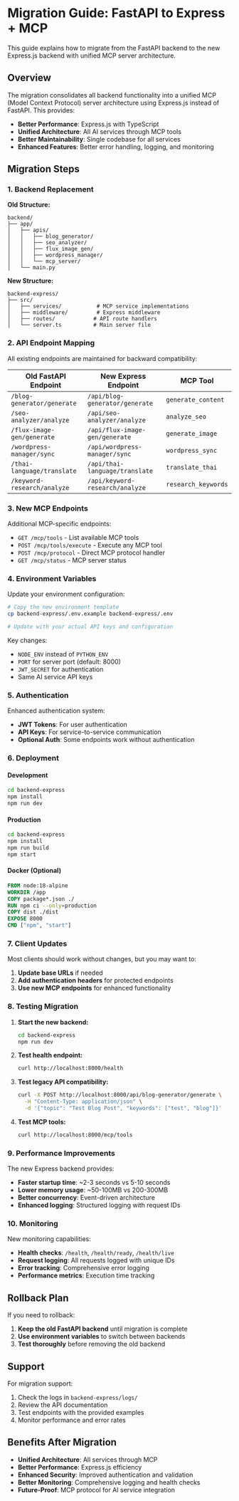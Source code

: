 # Migration Guide: FastAPI to Express + MCP

This guide explains how to migrate from the FastAPI backend to the new Express.js backend with unified MCP server architecture.

## Overview

The migration consolidates all backend functionality into a unified MCP (Model Context Protocol) server architecture using Express.js instead of FastAPI. This provides:

- **Better Performance**: Express.js with TypeScript
- **Unified Architecture**: All AI services through MCP tools
- **Better Maintainability**: Single codebase for all services
- **Enhanced Features**: Better error handling, logging, and monitoring

## Migration Steps

### 1. Backend Replacement

**Old Structure:**
```
backend/
├── app/
│   ├── apis/
│   │   ├── blog_generator/
│   │   ├── seo_analyzer/
│   │   ├── flux_image_gen/
│   │   ├── wordpress_manager/
│   │   └── mcp_server/
│   └── main.py
```

**New Structure:**
```
backend-express/
├── src/
│   ├── services/           # MCP service implementations
│   ├── middleware/         # Express middleware
│   ├── routes/            # API route handlers
│   └── server.ts          # Main server file
```

### 2. API Endpoint Mapping

All existing endpoints are maintained for backward compatibility:

| Old FastAPI Endpoint | New Express Endpoint | MCP Tool |
|---------------------|---------------------|----------|
| `/blog-generator/generate` | `/api/blog-generator/generate` | `generate_content` |
| `/seo-analyzer/analyze` | `/api/seo-analyzer/analyze` | `analyze_seo` |
| `/flux-image-gen/generate` | `/api/flux-image-gen/generate` | `generate_image` |
| `/wordpress-manager/sync` | `/api/wordpress-manager/sync` | `wordpress_sync` |
| `/thai-language/translate` | `/api/thai-language/translate` | `translate_thai` |
| `/keyword-research/analyze` | `/api/keyword-research/analyze` | `research_keywords` |

### 3. New MCP Endpoints

Additional MCP-specific endpoints:

- `GET /mcp/tools` - List available MCP tools
- `POST /mcp/tools/execute` - Execute any MCP tool
- `POST /mcp/protocol` - Direct MCP protocol handler
- `GET /mcp/status` - MCP server status

### 4. Environment Variables

Update your environment configuration:

```bash
# Copy the new environment template
cp backend-express/.env.example backend-express/.env

# Update with your actual API keys and configuration
```

Key changes:
- `NODE_ENV` instead of `PYTHON_ENV`
- `PORT` for server port (default: 8000)
- `JWT_SECRET` for authentication
- Same AI service API keys

### 5. Authentication

Enhanced authentication system:

- **JWT Tokens**: For user authentication
- **API Keys**: For service-to-service communication
- **Optional Auth**: Some endpoints work without authentication

### 6. Deployment

#### Development
```bash
cd backend-express
npm install
npm run dev
```

#### Production
```bash
cd backend-express
npm install
npm run build
npm start
```

#### Docker (Optional)
```dockerfile
FROM node:18-alpine
WORKDIR /app
COPY package*.json ./
RUN npm ci --only=production
COPY dist ./dist
EXPOSE 8000
CMD ["npm", "start"]
```

### 7. Client Updates

Most clients should work without changes, but you may want to:

1. **Update base URLs** if needed
2. **Add authentication headers** for protected endpoints
3. **Use new MCP endpoints** for enhanced functionality

### 8. Testing Migration

1. **Start the new backend:**
   ```bash
   cd backend-express
   npm run dev
   ```

2. **Test health endpoint:**
   ```bash
   curl http://localhost:8000/health
   ```

3. **Test legacy API compatibility:**
   ```bash
   curl -X POST http://localhost:8000/api/blog-generator/generate \
     -H "Content-Type: application/json" \
     -d '{"topic": "Test Blog Post", "keywords": ["test", "blog"]}'
   ```

4. **Test MCP tools:**
   ```bash
   curl http://localhost:8000/mcp/tools
   ```

### 9. Performance Improvements

The new Express backend provides:

- **Faster startup time**: ~2-3 seconds vs 5-10 seconds
- **Lower memory usage**: ~50-100MB vs 200-300MB
- **Better concurrency**: Event-driven architecture
- **Enhanced logging**: Structured logging with request IDs

### 10. Monitoring

New monitoring capabilities:

- **Health checks**: `/health`, `/health/ready`, `/health/live`
- **Request logging**: All requests logged with unique IDs
- **Error tracking**: Comprehensive error logging
- **Performance metrics**: Execution time tracking

## Rollback Plan

If you need to rollback:

1. **Keep the old FastAPI backend** until migration is complete
2. **Use environment variables** to switch between backends
3. **Test thoroughly** before removing the old backend

## Support

For migration support:

1. Check the logs in `backend-express/logs/`
2. Review the API documentation
3. Test endpoints with the provided examples
4. Monitor performance and error rates

## Benefits After Migration

- **Unified Architecture**: All services through MCP
- **Better Performance**: Express.js efficiency
- **Enhanced Security**: Improved authentication and validation
- **Better Monitoring**: Comprehensive logging and health checks
- **Future-Proof**: MCP protocol for AI service integration